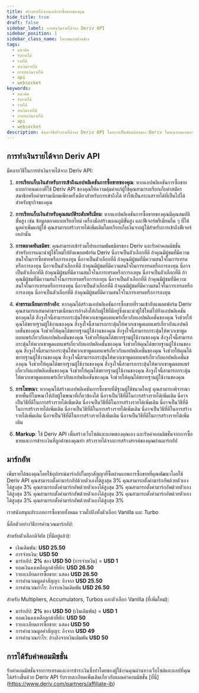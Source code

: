 ```yaml
---
title: สร้างรายได้จากแอปการซื้อขายของคุณ
hide_title: true
draft: false
sidebar_label: การทำเงินรายได้จาก Deriv API
sidebar_position: 1
sidebar_class_name: ไอเทมแถบด้านข้าง
tags:
  - แนวคิด
  - รับรายได้
  - รายได้
  - ทำเงินรายได้
  - การทำเงินรายได้
  - api
  - websocket
keywords:
  - แนวคิด
  - รับรายได้
  - รายได้
  - ทำเงินรายได้
  - การทำเงินรายได้
  - api
  - websocket
description: ค้นหาวิธีสร้างรายได้จาก Deriv API โดยการเป็นพันธมิตรของ Deriv โฆษณาบนแอพการซื้อขายของคุณ หรือเสนอคุณสมบัติระดับพรีเมียม
---
```


## การทำเงินรายได้จาก Deriv API

มีหลายวิธีในการทำเงินรายได้จาก Deriv API:

1. **การเรียกเก็บเงินสำหรับการเข้าถึงแอปพลิเคชันการซื้อขายของคุณ**: หากแอปพลิเคชันการซื้อขายแบบกำหนดเองที่ใช้ Deriv API ของคุณให้ความคุ้มค่าแก่ผู้ใช้คุณสามารถเรียกเก็บค่าสมัครสมาชิกหรือค่าธรรมเนียมเพียงครั้งเดียวสำหรับการเข้าถึงได้ ทำให้เป็นกระแสรายได้ที่เป็นไปได้สำหรับธุรกิจของคุณ

2. **การเรียกเก็บเงินสำหรับคุณสมบัติระดับพรีเมียม**: หากแอปพลิเคชันการซื้อขายของคุณมีคุณสมบัติขั้นสูง เช่น ข้อมูลตลาดแบบเรียลไทม์ เครื่องมือสร้างแผนภูมิขั้นสูง และฟีเจอร์พรีเมียมอื่น ๆ ที่ให้มูลค่าเพิ่มแก่ผู้ใช้ คุณสามารถสร้างรายได้เพิ่มเติมโดยเรียกเก็บเงินจากผู้ใช้สำหรับการเข้าถึงฟีเจอร์เหล่านั้น

3. **การตลาดพันธมิตร**: คุณสามารถเข้าร่วมโปรแกรมพันธมิตรของ Deriv และรับค่าคอมมิชชั่นสำหรับการแนะนำผู้ใช้ใหม่ไปยังแพลตฟอร์ม Deriv นี่อาจเป็นตัวเลือกที่ดี ถ้าคุณมีผู้ชมที่มีความสนใจในการซื้อขายหรือการลงทุน นี่อาจเป็นตัวเลือกที่ดี ถ้าคุณมีผู้ชมที่มีความสนใจในการเทรดหรือการลงทุน นี่อาจเป็นตัวเลือกที่ดี ถ้าคุณมีผู้ชมที่มีความสนใจในการเทรดหรือการลงทุน นี่อาจเป็นตัวเลือกที่ดี ถ้าคุณมีผู้ชมที่มีความสนใจในการเทรดหรือการลงทุน นี่อาจเป็นตัวเลือกที่ดี ถ้าคุณมีผู้ชมที่มีความสนใจในการเทรดหรือการลงทุน นี่อาจเป็นตัวเลือกที่ดี ถ้าคุณมีผู้ชมที่มีความสนใจในการเทรดหรือการลงทุน นี่อาจเป็นตัวเลือกที่ดี ถ้าคุณมีผู้ชมที่มีความสนใจในการเทรดหรือการลงทุน นี่อาจเป็นตัวเลือกที่ดี ถ้าคุณมีผู้ชมที่มีความสนใจในการเทรดหรือการลงทุน

4. **ค่าธรรมเนียมการอ้างอิง**: หากคุณได้สร้างแอปพลิเคชันการซื้อขายที่รวมเข้ากับแพลตฟอร์ม Deriv คุณสามารถเสนอค่าธรรมเนียมการอ้างอิงให้กับผู้ใช้ที่มีอยู่ซึ่งแนะนำผู้ใช้ใหม่ไปยังแอปพลิเคชันของคุณได้ สิ่งจูงใจนี้สามารถกระตุ้นให้พวกเขาพูดเผยแพร่เกี่ยวกับแอปพลิเคชั่นของคุณ จึงช่วยให้คุณได้ขยายฐานผู้ใช้งานของคุณ สิ่งจูงใจนี้สามารถกระตุ้นให้พวกเขาพูดเผยแพร่เกี่ยวกับแอปพลิเคชั่นของคุณ จึงช่วยให้คุณได้ขยายฐานผู้ใช้งานของคุณ สิ่งจูงใจนี้สามารถกระตุ้นให้พวกเขาพูดเผยแพร่เกี่ยวกับแอปพลิเคชั่นของคุณ จึงช่วยให้คุณได้ขยายฐานผู้ใช้งานของคุณ สิ่งจูงใจนี้สามารถกระตุ้นให้พวกเขาพูดเผยแพร่เกี่ยวกับแอปพลิเคชั่นของคุณ จึงช่วยให้คุณได้ขยายฐานผู้ใช้งานของคุณ สิ่งจูงใจนี้สามารถกระตุ้นให้พวกเขาพูดเผยแพร่เกี่ยวกับแอปพลิเคชั่นของคุณ จึงช่วยให้คุณได้ขยายฐานผู้ใช้งานของคุณ สิ่งจูงใจนี้สามารถกระตุ้นให้พวกเขาพูดเผยแพร่เกี่ยวกับแอปพลิเคชั่นของคุณ จึงช่วยให้คุณได้ขยายฐานผู้ใช้งานของคุณ สิ่งจูงใจนี้สามารถกระตุ้นให้พวกเขาพูดเผยแพร่เกี่ยวกับแอปพลิเคชั่นของคุณ จึงช่วยให้คุณได้ขยายฐานผู้ใช้งานของคุณ สิ่งจูงใจนี้สามารถกระตุ้นให้พวกเขาพูดเผยแพร่เกี่ยวกับแอปพลิเคชั่นของคุณ จึงช่วยให้คุณได้ขยายฐานผู้ใช้งานของคุณ

5. **การโฆษณา**: หากคุณได้สร้างแอปพลิเคชันการซื้อขายที่มีฐานผู้ใช้ขนาดใหญ่ คุณสามารถพิจารณาขายพื้นที่โฆษณาให้กับผู้โฆษณาที่เกี่ยวข้องได้ นี่อาจเป็นวิธีที่ดีในการสร้างรายได้เพิ่มเติม นี่อาจเป็นวิธีที่ดีในการสร้างรายได้เพิ่มเติม นี่อาจเป็นวิธีที่ดีในการสร้างรายได้เพิ่มเติม นี่อาจเป็นวิธีที่ดีในการสร้างรายได้เพิ่มเติม นี่อาจเป็นวิธีที่ดีในการสร้างรายได้เพิ่มเติม นี่อาจเป็นวิธีที่ดีในการสร้างรายได้เพิ่มเติม นี่อาจเป็นวิธีที่ดีในการสร้างรายได้เพิ่มเติม นี่อาจเป็นวิธีที่ดีในการสร้างรายได้เพิ่มเติม

6. **Markup**: ใช้ Deriv API เพื่อสร้างเว็บไซต์และแอพของคุณเอง และรับค่าคอมมิชชั่นจากการซื้อขายและการชำระเงินที่ลูกค้าของคุณทำ สร้างรายได้จากการสร้างสรรค์ของคุณผ่านมาร์กอัป

## มาร์กอัพ

เพิ่มรายได้ของคุณโดยใช้อุปกรณ์มาร์กอัปในทุกสัญญาที่ซื้อผ่านแอพการซื้อขายที่คุณพัฒนาโดยใช้ Deriv API คุณสามารถตั้งค่ามาร์กอัปด้วยตัวเองได้สูงสุด 3% คุณสามารถตั้งค่ามาร์กอัพด้วยตัวเองได้สูงสุด 3% คุณสามารถตั้งค่ามาร์กอัพด้วยตัวเองได้สูงสุด 3% คุณสามารถตั้งค่ามาร์กอัพด้วยตัวเองได้สูงสุด 3% คุณสามารถตั้งค่ามาร์กอัพด้วยตัวเองได้สูงสุด 3% คุณสามารถตั้งค่ามาร์กอัพด้วยตัวเองได้สูงสุด 3% คุณสามารถตั้งค่ามาร์กอัพด้วยตัวเองได้สูงสุด 3%

เราสนับสนุนประเภทการซื้อขายทั้งหมด รวมไปถึงทั้งตัวเลือก Vanilla และ Turbo

นี่คือตัวอย่างวิธีการคำนวณมาร์กอัป:

สำหรับตัวเลือกดิจิทัล (ที่มีอยู่แล้ว):

- เงินเดิมพัน: **USD 25.50**
- การจ่ายเงิน: **USD 50**
- มาร์กอัป: **2%** ของ **USD 50** (การจ่ายเงิน) = **USD 1**
- ยอดเงินคงเหลือลูกค้าที่หัก: **USD 26.50**
- รายละเอียดการซื้อขาย: แสดง **USD 26.50**
- การคำนวณมูลค่าสัญญา: อิงจาก **USD 25.50**
- การคำนวณกำไร: อิงจากเงินเดิมพัน **USD 26.50**

สำหรับ Multipliers, Accumulators, Turbos และตัวเลือก Vanilla (ที่เพิ่มใหม่):

- มาร์กอัป: **2%** ของ **USD 50** (เงินเดิมพัน) = **USD 1**
- ยอดเงินคงเหลือลูกค้าที่หัก: **USD 50**
- รายละเอียดการซื้อขาย: แสดง **USD 50**
- การคำนวณมูลค่าสัญญา: อิงจาก **USD 49**
- การคำนวณกำไร: อ้างอิงจากเงินเดิมพัน **USD 50**

## การได้รับค่าคอมมิชชั่น

รับค่าคอมมิชชั่นจากการเทรดและการชำระเงินซึ่งทำโดยของผู้ใช้งานคุณผ่านทางเว็บไซต์และแอปที่คุณได้สร้างขึ้นด้วย Deriv API รับรายละเอียดเพิ่มเติมเกี่ยวกับแผนค่าคอมมิชชั่น [ที่นี่] (https://www.deriv.com/partners/affiliate-ib)
